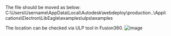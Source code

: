 The file should be moved as below:
C:\Users\Username\AppData\Local\Autodesk\webdeploy\production\..\Applications\Electron\LibEagle\examples\ulps\examples

The location can be checked via ULP tool in Fusion360.
![image](https://github.com/user-attachments/assets/c025445c-196b-4faf-b468-3dad0aefe7d7)
